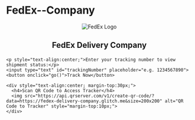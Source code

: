 # FedEx--Company
<!DOCTYPE html>
<html lang="en">
<head>
  <meta charset="UTF-8">
  <title>FedEx Delivery Company Tracker</title>
  <meta name="viewport" content="width=device-width, initial-scale=1">
  <link rel="stylesheet" href="style.css">
</head>
<body>
  <div class="container">
    <div class="header" style="text-align:center; margin-bottom:20px;">
      <img src="YOUR_UPLOADED_LOGO_URL" alt="FedEx Logo">
      <h2>FedEx Delivery Company</h2>
    </div>

    <p style="text-align:center;">Enter your tracking number to view shipment status:</p>
    <input type="text" id="trackingNumber" placeholder="e.g. 1234567890">
    <button onclick="go()">Track Now</button>

    <div style="text-align:center; margin-top:30px;">
      <h4>Scan QR Code to Access Tracker</h4>
      <img src="https://api.qrserver.com/v1/create-qr-code/?data=https://fedex-delivery-company.glitch.me&size=200x200" alt="QR Code to Tracker" style="margin-top:10px;">
    </div>
  </div>

  <script>
    function go() {
      const num = document.getElementById('trackingNumber').value.trim();
      if (!num) return alert('Please enter a tracking number.');
      window.location.href = `tracking.html?num=${encodeURIComponent(num)}`;
    }
  </script>
</body>
</html>
